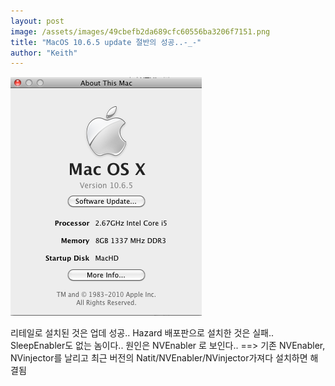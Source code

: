 ```yaml
---
layout: post
image: /assets/images/49cbefb2da689cfc60556ba3206f7151.png
title: "MacOS 10.6.5 update 절반의 성공..-_-"
author: "Keith"
---
```


![image](/assets/images/49cbefb2da689cfc60556ba3206f7151.png)


리테일로 설치된 것은 업데 성공..
Hazard 배포판으로 설치한 것은 실패..
SleepEnabler도 없는 놈이다..
원인은 NVEnabler 로 보인다..
==> 기존 NVEnabler, NVinjector를 날리고 최근 버전의 Natit/NVEnabler/NVinjector가져다 설치하면 해결됨

